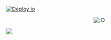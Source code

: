 [![Deploy io](https://github.com/nuoxoxo/nuoxoxo.github.io/actions/workflows/io.yml/badge.svg)](https://github.com/nuoxoxo/nuoxoxo.github.io/actions/workflows/io.yml) 

<p align="center"><img src="https://github.com/nuoxoxo/nuoxoxo/blob/main/assets/github-contribution-grid-snake.svg" alt=":D" /></p>

![](https://github-readme-stats.vercel.app/api/top-langs/?username=nuoxoxo&layout=pie&hide=roff&langs_count=8)

